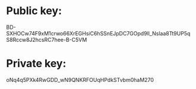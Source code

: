 # Public key:

BD-SXHOCw74F9xM1crwo66XrEGHsiC6hSSnEJpDC7GOpd9ll_Nslaa8Tt9UP5qS8Rccw8J2hcsRC7hee-B-C5VM

# Private key:

oNq4q5PXk4RwGDD_wN9QNKRFOUqHPdkSTvbm0haM270
